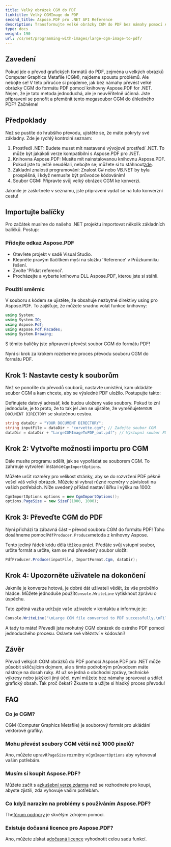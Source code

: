 ```yaml
---
title: Velký obrázek CGM do PDF
linktitle: Velký CGMImage do PDF
second_title: Aspose.PDF pro .NET API Reference
description: Transformujte velké obrázky CGM do PDF bez námahy pomocí Aspose.PDF for .NET. Postupujte podle tohoto jednoduchého průvodce pro rychlý a efektivní proces převodu.
type: docs
weight: 190
url: /cs/net/programming-with-images/large-cgm-image-to-pdf/
---
```

## Zavedení

Pokud jde o převod grafických formátů do PDF, zejména u velkých obrázků Computer Graphics Metafile (CGM), najdeme spoustu problémů. Ale nebojte se! V této příručce si projdeme, jak bez námahy převést velké obrázky CGM do formátu PDF pomocí knihovny Aspose.PDF for .NET. Nejen, že je tato metoda jednoduchá, ale je neuvěřitelně účinná. Jste připraveni se ponořit a přeměnit tento megasoubor CGM do úhledného PDF? Začněme!

## Předpoklady

Než se pustíte do hrubšího převodu, ujistěte se, že máte pokryty své základny. Zde je rychlý kontrolní seznam:

1. Prostředí .NET: Budete muset mít nastavené vývojové prostředí .NET. To může být jakákoli verze kompatibilní s Aspose.PDF pro .NET.
2. Knihovna Aspose.PDF: Musíte mít nainstalovanou knihovnu Aspose.PDF. Pokud jste to ještě neudělali, nebojte se; můžete si to stáhnout[zde](https://releases.aspose.com/pdf/net/).
3. Základní znalosti programování: Znalost C# nebo VB.NET by byla prospěšná, i když nemusíte být průvodce kódováním!
4. Soubor CGM: Připravte svůj velký obrázek CGM ke konverzi.

Jakmile je zaškrtnete v seznamu, jste připraveni vydat se na tuto konverzní cestu!

## Importujte balíčky

Pro začátek musíme do našeho .NET projektu importovat několik základních balíčků. Postup:

### Přidejte odkaz Aspose.PDF

- Otevřete projekt v sadě Visual Studio.
- Klepněte pravým tlačítkem myši na složku 'Reference' v Průzkumníku řešení.
- Zvolte 'Přidat referenci'.
- Procházejte a vyberte knihovnu DLL Aspose.PDF, kterou jste si stáhli.

### Použití směrnic

V souboru s kódem se ujistěte, že obsahuje nezbytné direktivy using pro Aspose.PDF. To zajišťuje, že můžete snadno volat funkce knihovny:

```csharp
using System;
using System.IO;
using Aspose.Pdf;
using Aspose.Pdf.Facades;
using System.Drawing;
```

S těmito balíčky jste připraveni převést soubor CGM do formátu PDF!

Nyní si krok za krokem rozeberme proces převodu souboru CGM do formátu PDF.

## Krok 1: Nastavte cesty k souborům

Než se ponoříte do převodů souborů, nastavte umístění, kam ukládáte soubor CGM a kam chcete, aby se výsledné PDF uložilo. Postupujte takto:

 Definujete datový adresář, kde budou uloženy vaše soubory. Pokud to zní jednoduše, je to proto, že to tak je! Jen se ujistěte, že vyměňujete`YOUR DOCUMENT DIRECTORY` se skutečnou cestou.

```csharp
string dataDir = "YOUR DOCUMENT DIRECTORY";
string inputFile = dataDir + "corvette.cgm"; // Zadejte soubor CGM
dataDir = dataDir + "LargeCGMImageToPDF_out.pdf"; // Výstupní soubor PDF
```

## Krok 2: Vytvořte možnosti importu pro CGM

 Dále musíte programu sdělit, jak se vypořádat se souborem CGM. To zahrnuje vytvoření instance`CgmImportOptions`.

Můžete určit rozměry pro velikost stránky, aby se do rozvržení PDF pěkně vešel váš velký obrázek. Můžete si vybrat různé rozměry v závislosti na vašich potřebách. Níže uvedený příklad nastaví šířku i výšku na 1000:

```csharp
CgmImportOptions options = new CgmImportOptions();
options.PageSize = new SizeF(1000, 1000);
```

## Krok 3: Převeďte CGM do PDF

 Nyní přichází ta zábavná část – převod souboru CGM do formátu PDF! Toho dosáhneme pomocí`PdfProducer.Produce`metoda z knihovny Aspose.

Tento jediný řádek kódu dělá těžkou práci. Předáte svůj vstupní soubor, určíte formát a určíte, kam se má převedený soubor uložit:

```csharp
PdfProducer.Produce(inputFile, ImportFormat.Cgm, dataDir);
```

## Krok 4: Upozorněte uživatele na dokončení

 Jakmile je konverze hotová, je dobré dát uživateli vědět, že vše proběhlo hladce. Můžete jednoduše použít`Console.WriteLine` vytisknout zprávu o úspěchu.

Tato zpětná vazba udržuje vaše uživatele v kontaktu a informuje je:

```csharp
Console.WriteLine("\nLarge CGM file converted to PDF successfully.\nFile saved at " + dataDir);
```

A tady to máte! Převedli jste mohutný CGM obrázek do ostrého PDF pomocí jednoduchého procesu. Oslavte své vítězství v kódování!

## Závěr

Převod velkých CGM obrázků do PDF pomocí Aspose.PDF pro .NET může působit skličujícím dojmem, ale s tímto podrobným průvodcem máte nástroje na dosah ruky. Ať už se jedná o obchodní zprávy, technické výkresy nebo jakýkoli jiný účel, nyní můžete bez námahy spravovat a sdílet grafický obsah. Tak proč čekat? Zkuste to a užijte si hladký proces převodu!

## FAQ

### Co je CGM?
CGM (Computer Graphics Metafile) je souborový formát pro ukládání vektorové grafiky.

### Mohu převést soubory CGM větší než 1000 pixelů?
 Ano, můžete upravit`PageSize` rozměry v`CgmImportOptions` aby vyhovoval vašim potřebám.

### Musím si koupit Aspose.PDF?
 Můžete začít s a[zkušební verze zdarma](https://releases.aspose.com/) než se rozhodnete pro koupi, abyste zjistili, zda vyhovuje vašim potřebám.

### Co když narazím na problémy s používáním Aspose.PDF?
 The[fórum podpory](https://forum.aspose.com/c/pdf/10) je skvělým zdrojem pomoci.

### Existuje dočasná licence pro Aspose.PDF?
 Ano, můžete získat a[dočasná licence](https://purchase.aspose.com/temporary-license/) vyhodnotit celou sadu funkcí.